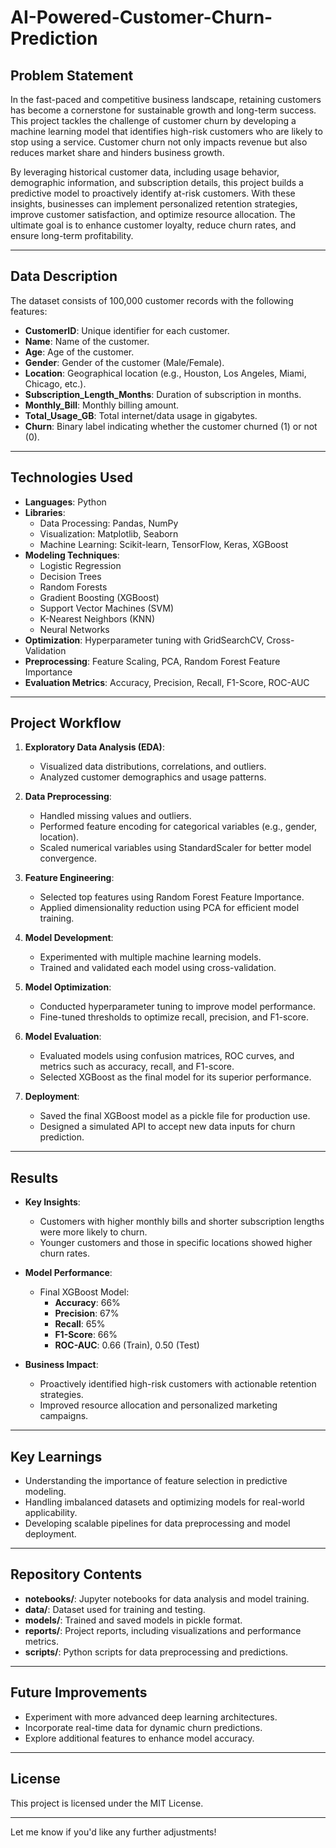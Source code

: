 # AI-Powered-Customer-Churn-Prediction

## Problem Statement
In the fast-paced and competitive business landscape, retaining customers has become a cornerstone for sustainable growth and long-term success. This project tackles the challenge of customer churn by developing a machine learning model that identifies high-risk customers who are likely to stop using a service. Customer churn not only impacts revenue but also reduces market share and hinders business growth.

By leveraging historical customer data, including usage behavior, demographic information, and subscription details, this project builds a predictive model to proactively identify at-risk customers. With these insights, businesses can implement personalized retention strategies, improve customer satisfaction, and optimize resource allocation. The ultimate goal is to enhance customer loyalty, reduce churn rates, and ensure long-term profitability.

---

## Data Description
The dataset consists of 100,000 customer records with the following features:
- **CustomerID**: Unique identifier for each customer.
- **Name**: Name of the customer.
- **Age**: Age of the customer.
- **Gender**: Gender of the customer (Male/Female).
- **Location**: Geographical location (e.g., Houston, Los Angeles, Miami, Chicago, etc.).
- **Subscription_Length_Months**: Duration of subscription in months.
- **Monthly_Bill**: Monthly billing amount.
- **Total_Usage_GB**: Total internet/data usage in gigabytes.
- **Churn**: Binary label indicating whether the customer churned (1) or not (0).

---

## Technologies Used
- **Languages**: Python
- **Libraries**: 
  - Data Processing: Pandas, NumPy
  - Visualization: Matplotlib, Seaborn
  - Machine Learning: Scikit-learn, TensorFlow, Keras, XGBoost
- **Modeling Techniques**:
  - Logistic Regression
  - Decision Trees
  - Random Forests
  - Gradient Boosting (XGBoost)
  - Support Vector Machines (SVM)
  - K-Nearest Neighbors (KNN)
  - Neural Networks
- **Optimization**: Hyperparameter tuning with GridSearchCV, Cross-Validation
- **Preprocessing**: Feature Scaling, PCA, Random Forest Feature Importance
- **Evaluation Metrics**: Accuracy, Precision, Recall, F1-Score, ROC-AUC

---

## Project Workflow
1. **Exploratory Data Analysis (EDA)**:
   - Visualized data distributions, correlations, and outliers.
   - Analyzed customer demographics and usage patterns.

2. **Data Preprocessing**:
   - Handled missing values and outliers.
   - Performed feature encoding for categorical variables (e.g., gender, location).
   - Scaled numerical variables using StandardScaler for better model convergence.

3. **Feature Engineering**:
   - Selected top features using Random Forest Feature Importance.
   - Applied dimensionality reduction using PCA for efficient model training.

4. **Model Development**:
   - Experimented with multiple machine learning models.
   - Trained and validated each model using cross-validation.

5. **Model Optimization**:
   - Conducted hyperparameter tuning to improve model performance.
   - Fine-tuned thresholds to optimize recall, precision, and F1-score.

6. **Model Evaluation**:
   - Evaluated models using confusion matrices, ROC curves, and metrics such as accuracy, recall, and F1-score.
   - Selected XGBoost as the final model for its superior performance.

7. **Deployment**:
   - Saved the final XGBoost model as a pickle file for production use.
   - Designed a simulated API to accept new data inputs for churn prediction.

---

## Results
- **Key Insights**:
  - Customers with higher monthly bills and shorter subscription lengths were more likely to churn.
  - Younger customers and those in specific locations showed higher churn rates.
- **Model Performance**:
  - Final XGBoost Model:
    - **Accuracy**: 66%
    - **Precision**: 67%
    - **Recall**: 65%
    - **F1-Score**: 66%
    - **ROC-AUC**: 0.66 (Train), 0.50 (Test)

- **Business Impact**:
  - Proactively identified high-risk customers with actionable retention strategies.
  - Improved resource allocation and personalized marketing campaigns.

---

## Key Learnings
- Understanding the importance of feature selection in predictive modeling.
- Handling imbalanced datasets and optimizing models for real-world applicability.
- Developing scalable pipelines for data preprocessing and model deployment.

---

## Repository Contents
- **notebooks/**: Jupyter notebooks for data analysis and model training.
- **data/**: Dataset used for training and testing.
- **models/**: Trained and saved models in pickle format.
- **reports/**: Project reports, including visualizations and performance metrics.
- **scripts/**: Python scripts for data preprocessing and predictions.

---

## Future Improvements
- Experiment with more advanced deep learning architectures.
- Incorporate real-time data for dynamic churn predictions.
- Explore additional features to enhance model accuracy.

---

## License
This project is licensed under the MIT License.

---

Let me know if you'd like any further adjustments!
